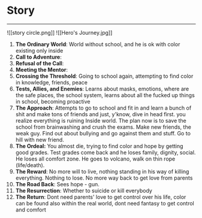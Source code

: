 # Story
---
![[story circle.png]]
![[Hero's Journey.jpg]]
1.  **The Ordinary World**: World without school, and he is ok with color existing only inside
2.  **Call to Adventure**: 
3.  **Refusal of the Call**: 
4.  **Meeting the Mentor**: 
5.  **Crossing the Threshold**: Going to school again, attempting to find color in knowledge, friends, peace
6.  **Tests, Allies, and Enemies**: Learns about masks, emotions, where are the safe places, the school system, learns about all the fucked up things in school, becoming proactive
7.  **The Approach**: Attempts to go to school and fit in and learn a bunch of shit and make tons of friends and just, y'know, dive in head first. you realize everything is ruining Inside world. The plan now is to save the school from brainwashing and crush the exams. Make new friends, the weak guy. Find out about bullying and go against them and stuff. Go to hill with new friend.
8.  **The Ordeal:** You almost die, trying to find color and hope by getting good grades. Test grades come back and he loses family, dignity, social. He loses all comfort zone. He goes to volcano, walk on thin rope (life/death). 
9.  **The Reward**: No more will to live, nothing standing in his way of killing everything. Nothing to lose. No more way back to get love from parents
10.  **The Road Back**: Sees hope - gun.
11.  **The Resurrection**: Whether to suicide or kill everybody
12.  **The Return**: Dont need parents' love to get control over his life, color can be found also within the real world, dont need fantasy to get control and comfort